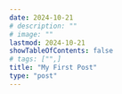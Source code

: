 ```yaml
---
date: 2024-10-21
# description: ""
# image: ""
lastmod: 2024-10-21
showTableOfContents: false
# tags: ["",]
title: "My First Post"
type: "post"
---
```

